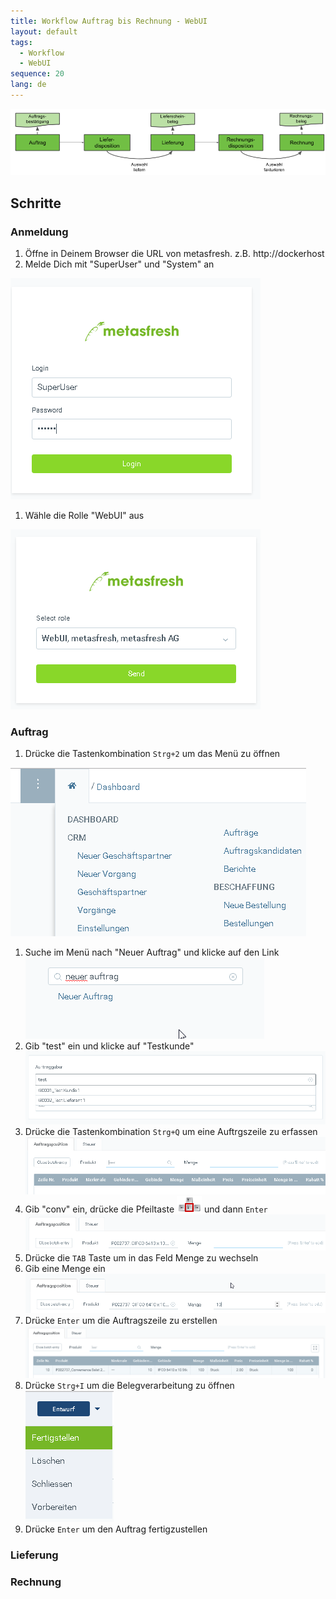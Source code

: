 ```yaml
---
title: Workflow Auftrag bis Rechnung - WebUI
layout: default
tags:
  - Workflow
  - WebUI
sequence: 20
lang: de
---
```


![IMG](../images/de_workflow_Auftrag_bis_Rechnung_simpel.png)


## Schritte

### Anmeldung

1. Öffne in Deinem Browser die URL von metasfresh. z.B. http://dockerhost
1. Melde Dich mit "SuperUser" und "System" an

 ![](assets/Workflow_Auftrag_Bis_Rechnung_WebUI-685e9.png)

1. Wähle die Rolle "WebUI" aus

 ![](assets/Workflow_Auftrag_Bis_Rechnung_WebUI-b7593.png)


### Auftrag

1. Drücke die Tastenkombination `Strg+2` um das Menü zu öffnen

 ![](assets/Workflow_Auftrag_Bis_Rechnung_WebUI-19ab1.png)

1. Suche im Menü nach "Neuer Auftrag" und klicke auf den Link <br>
![](assets/Workflow_Auftrag_Bis_Rechnung_WebUI-d9abb.png)
1. Gib "test" ein und klicke auf "Testkunde"
![](assets/Workflow_Auftrag_Bis_Rechnung_WebUI-e8470.png)
1. Drücke die Tastenkombination `Strg+Q` um eine Auftrgszeile zu erfassen
![](assets/Workflow_Auftrag_Bis_Rechnung_WebUI-07bd4.png)
1. Gib "conv" ein, drücke die Pfeiltaste ![](assets/Workflow_Auftrag_Bis_Rechnung_WebUI-73797.png) und dann `Enter`
![](assets/Workflow_Auftrag_Bis_Rechnung_WebUI-30d23.png)
1. Drücke die `TAB` Taste um in das Feld Menge zu wechseln
1. Gib eine Menge ein
![](assets/Workflow_Auftrag_Bis_Rechnung_WebUI-85c68.png)
1. Drücke `Enter` um die Auftragszeile zu erstellen
![](assets/Workflow_Auftrag_Bis_Rechnung_WebUI-f0a73.png)
1. Drücke `Strg+I` um die Belegverarbeitung zu öffnen <br>
![](assets/Workflow_Auftrag_Bis_Rechnung_WebUI-c1fd7.png)
1. Drücke `Enter` um den Auftrag fertigzustellen


### Lieferung

### Rechnung
